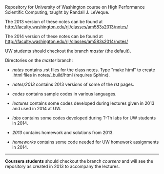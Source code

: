 
Repository for University of Washington course on High Performance Scientific 
Computing, taught by Randall J. LeVeque.

The 2013 version of these notes can be found at
    http://faculty.washington.edu/rjl/classes/am583s2013/notes/

The 2014 version of these notes can be found at
    http://faculty.washington.edu/rjl/classes/am583s2014/notes/


UW students should checkout the branch *master* (the default).


Directories on the *master* branch:

 * *notes* contains .rst files for the class notes.  Type "make html"
   to create .html files in notes/_build/html  (requires Sphinx).

 * *notes/2013* contains 2013 versions of some of the rst pages.

 * *codes* contains sample codes in various languages.

 * *lectures* contains some codes developed during lectures given in 2013 and used
   in 2014 at UW.

 * *labs* contains some codes developed during T-Th labs for UW students in 2014.

 * *2013* contains homework and solutions from 2013.

 * *homeworks* contains some code needed for UW homework assignments in 2014.

------

**Coursera students** should checkout the branch *coursera* and will see the repository
as created in 2013 to accompany the lectures.


